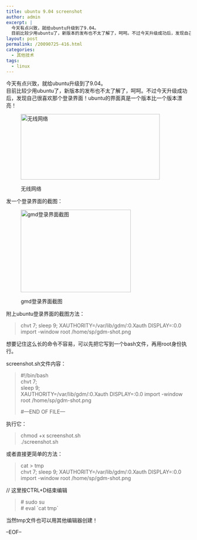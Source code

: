 ```yaml
---
title: ubuntu 9.04 screenshot
author: admin
excerpt: |
  今天有点兴致，就给ubuntu升级到了9.04。
  目前比较少用ubuntu了，新版本的发布也不太了解了，呵呵。不过今天升级成功后，发现自己很喜欢那个登录界面！ubuntu的界面真是一个版本比一个版本漂亮！
layout: post
permalink: /20090725-416.html
categories:
  - 其他技术
tags:
  - linux
---
```

今天有点兴致，就给ubuntu升级到了9.04。  
目前比较少用ubuntu了，新版本的发布也不太了解了，呵呵。不过今天升级成功后，发现自己很喜欢那个登录界面！ubuntu的界面真是一个版本比一个版本漂亮！<figure id="attachment_422" style="width: 379px;" class="wp-caption alignnone">

[<img class="size-full wp-image-422" title="time" src="http://blog.eaxi.com/wp-content/uploads/2009/07/time.png" alt="无线网络" width="379" height="179" />][1]<figcaption class="wp-caption-text">无线网络</figcaption></figure> 
发一个登录界面的截图：<figure id="attachment_415" style="width: 300px;" class="wp-caption alignnone">

[<img class="size-medium wp-image-415" title="gdm-shot" src="http://blog.eaxi.com/wp-content/uploads/2009/07/gdm-shot-300x225.png" alt="gmd登录界面截图" width="300" height="225" />][2]<figcaption class="wp-caption-text">gmd登录界面截图</figcaption></figure> 
附上ubuntu登录界面的截图方法：

> chvt 7; sleep 9; XAUTHORITY=/var/lib/gdm/:0.Xauth DISPLAY=:0.0 import -window root /home/sp/gdm-shot.png

想要记住这么长的命令不容易，可以先把它写到一个bash文件，再用root身份执行。

screenshot.sh文件内容：

> #!/bin/bash  
> chvt 7;  
> sleep 9;  
> XAUTHORITY=/var/lib/gdm/:0.Xauth DISPLAY=:0.0 import -window root /home/sp/gdm-shot.png
> 
> #&#8212;END OF FILE&#8212;

执行它：

> chmod +x screenshot.sh  
> ./screenshot.sh

或者直接更简单的方法：

> cat > tmp  
> chvt 7; sleep 9; XAUTHORITY=/var/lib/gdm/:0.Xauth DISPLAY=:0.0 import -window root /home/sp/gdm-shot.png

// 这里按CTRL+D结束编辑

> \# sudo su  
> \# eval \`cat tmp\`

当然tmp文件也可以用其他编辑器创建！

&#8211;EOF&#8211;

 [1]: http://blog.eaxi.com/wp-content/uploads/2009/07/time.png
 [2]: http://blog.eaxi.com/wp-content/uploads/2009/07/gdm-shot.png